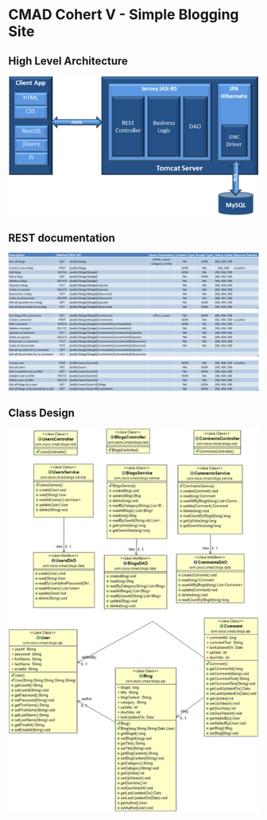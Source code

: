 # CMAD Cohert V - Simple Blogging Site

## High Level Architecture
![architecture](docs/images/architecture.png)

## REST documentation
![rest](docs/images/rest_documentation.png)

## Class Design
![classdesign](docs/images/class_design.jpg)
